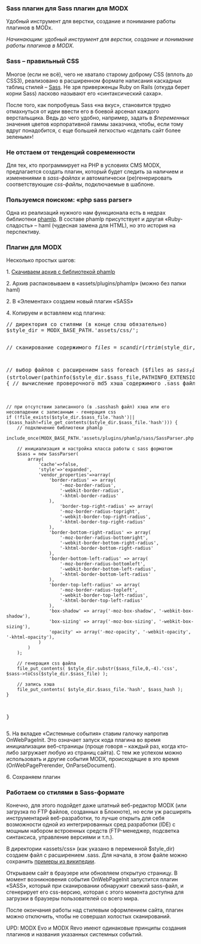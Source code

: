 
<meta http-equiv="Content-Type" content="text/html; charset=utf-8">
<h3>Sass плагин для Sass плагин для MODX</h3>
Удобный инструмент для верстки, создание и понимание работы плагинов в MODx.
<p><i>Начинающим: удобный инструмент для верстки, создание и понимание работы плагинов в MODX.</i></p>
<h3 class="sub-header text-bold">Sass – правильный CSS</h3>
<p>Многое (если не всё), чего не хватало старому доброму CSS (вплоть до CSS3), реализовано в расширенном формате написания каскадных таблиц стилей – <a href="http://ru.wikipedia.org/wiki/Sass" target="_blank">Sass</a>. Не зря приверженцы Ruby on Rails (откуда берет корни Sass) ласково называют его «синтаксический сахар».</p>
<p>После того, как попробуешь Sass «на вкус», становится трудно отмахнуться от идеи ввести его в боевой арсенал каждого верстальщика. Ведь до чего удобно, например, задать в <i>$переменных</i> значения цветов корпоративной гаммы заказчика, чтобы, если тому вдруг понадобится, с еще большей легкостью «сделать сайт более зеленым»!</p>
<h3 class="sub-header text-bold">Не отстаем от тенденций современности</h3>
<p>Для тех, кто программирует на PHP в условиях CMS MODX, предлагается создать плагин, который будет следить за наличием и изменениями в <i>sass-файлах</i> и автоматически (ре)генерировать соответствующие <i>css-файлы</i>, подключаемые в шаблоне.</p>
<h3 class="sub-header text-bold">Пользуемся поиском: «php sass parser»</h3>
<p>Одна из реализаций нужного нам функционала есть в недрах библиотеки <a href="http://code.google.com/p/phamlp/">phamlp</a>. В составе phamlp присутствует и другая «Ruby-сладость» – haml (чудесная замена для HTML), но это история на перспективу.</p>
<h3 class="sub-header text-bold">Плагин для MODX</h3> 
<p>Несколько простых шагов:</p>
<p>1. <a href="http://code.google.com/p/phamlp/downloads/detail?name=PHamlP_3.2.zip&amp;can=2&amp;q=">Скачиваем архив с библиотекой phamlp</a></p>
<p>2. Архив распаковываем в «assets/plugins/phamlp» (можно без папки haml)</p>
<p>2. В «Элементах» создаем новый плагин «SASS»</p>
<p>4. Копируем и вставляем код плагина:</p>
<pre class="brush: php;">
// директория со стилями (в конце слэш обязательно)
$style_dir = MODX_BASE_PATH.'assets/css/'; 

// сканирование содержимого
$files = scandir(rtrim($style_dir,'/'));

// выбор файлов с расширением sass
foreach ($files as $sass_file)
if (is_file($style_dir.$sass_file) && (strtolower(pathinfo($style_dir.$sass_file,PATHINFO_EXTENSION))=='sass')) {
	// вычисление проверочного md5 хэша содержимого .sass файла
	$sass_hash = hash('md5',file_get_contents($style_dir.$sass_file));

	// при отсутствии записанного (в .sasshash файл) хэша или его несовпадении с записанным - генерация css
	if (!file_exists($style_dir.$sass_file.'hash')||($sass_hash!=file_get_contents($style_dir.$sass_file.'hash'))) {
		// подключение библиотеки phamlp
		include_once(MODX_BASE_PATH.'assets/plugins/phamlp/sass/SassParser.php');

		// инициализация и настройка класса работы с sass форматом 
		$sass = new SassParser(
			array(
				'cache'=>false,
				'style'=>'expanded',
				'vendor_properties'=>array(
					'border-radius' => array(
						'-moz-border-radius',
						'-webkit-border-radius',
						'-khtml-border-radius'
					),
						'border-top-right-radius' => array(
						'-moz-border-radius-topright',
						'-webkit-border-top-right-radius',
						'-khtml-border-top-right-radius'
					),
					'border-bottom-right-radius' => array(
						'-moz-border-radius-bottomright', 
						'-webkit-border-bottom-right-radius',
						'-khtml-border-bottom-right-radius'
					),
					'border-bottom-left-radius' => array(
						'-moz-border-radius-bottomleft',
						'-webkit-border-bottom-left-radius',
						'-khtml-border-bottom-left-radius'
					),
					'border-top-left-radius' => array(
						'-moz-border-radius-topleft',
						'-webkit-border-top-left-radius',
						'-khtml-border-top-left-radius'
					),
					'box-shadow' => array('-moz-box-shadow', '-webkit-box-shadow'),
					'box-sizing' => array('-moz-box-sizing', '-webkit-box-sizing'),
					'opacity' => array('-moz-opacity', '-webkit-opacity', '-khtml-opacity'),
				)
			)
		);

		// генерация css файла 
		file_put_contents( $style_dir.substr($sass_file,0,-4).'css', $sass->toCss($style_dir.$sass_file) );

		// запись хэша
		file_put_contents( $style_dir.$sass_file.'hash', $sass_hash );
	}
}
</pre>
<p>5. На вкладке «Системные события» ставим галочку напротив OnWebPageInit. Это означает запуск кода плагина во время инициализации веб-страницы (проще говоря – каждый раз, когда кто-либо загружает любую из страниц сайта). С тем же успехом можно использовать и другие события MODX, происходящие в это время (OnWebPagePrerender, OnParseDocument).</p>
<p>6. Сохраняем плагин</p>
<h3 class="sub-header text-bold">Работаем со стилями в Sass-формате</h3>
<p>Конечно, для этого подойдет даже штатный веб-редактор MODX (или загрузка по FTP файлов, созданных в Блокноте), но если уж расширять инструментарий веб-разработки, то лучше открыть для себя возможности одной из интегрированных сред разработки (IDE) с мощным набором встроенных средств (FTP-менеджер, подсветка синтаксиса, управление версиями и т.п.).</p>
<p>В директории «assets/css» (как указано в переменной $style_dir) создаем файл с расширением .sass. Для начала, в этом файле можно сохранить <a href="http://ru.wikipedia.org/wiki/Sass" target="_blank">примеры из википедии</a>.</p>
<p>Открываем сайт в браузере или обновляем открытую страницу. В момент возникновения события OnWebPageInit запустится плагин «SASS», который при сканировании обнаружит свежий sass-файл, и сгенерирует его css-версию, которая с этого момента доступна для загрузки в браузеры пользователей со всего мира.</p>
<p>После окончания работы над стилевым оформлением сайта, плагин можно отключить, чтобы не совершал холостых сканирований.</p>
<p><span class="text-bold">UPD: MODX</span> Evo и MODX Revo имеют одинаковые принципы создания плагинов и названия указанных системных событий.</p>